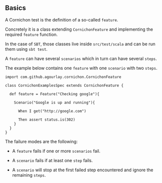 ## Basics

A Cornichon test is the definition of a so-called `feature`.

Concretely it is a class extending `CornichonFeature` and implementing the required `feature` function.

In the case of `SBT`, those classes live inside `src/test/scala` and can be run them using `sbt test`.

A `feature` can have several `scenarios` which in turn can have several `steps`.

The example below contains one `feature` with one `scenario` with two `steps`.


```tut:silent
import com.github.agourlay.cornichon.CornichonFeature

class CornichonExamplesSpec extends CornichonFeature {

  def feature = Feature("Checking google"){

    Scenario("Google is up and running"){

      When I get("http://google.com")

      Then assert status.is(302)
    }
  }
}
```

The failure modes are the following:


- A `feature` fails if one or more `scenarios` fail.

- A `scenario` fails if at least one `step` fails.

- A `scenario` will stop at the first failed step encountered and ignore the remaining `steps`.

